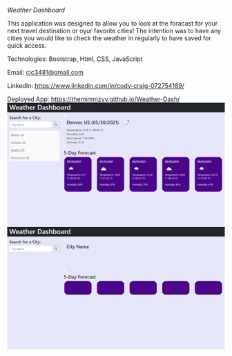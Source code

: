 *Weather Dashboard*

This application was designed to allow you to look at the foracast for your next travel destination or oyur favorite cities! The intention was to have any cities you would like to check the weather in regularly to have saved for quick access.

Technologies:
Bootstrap,
Html,
CSS,
JavaScript

Email: cjc3481@gmail.com

LinkedIn: https://www.linkedin.com/in/cody-craig-072754189/

Deployed App:
https://themimmzyy.github.io/Weather-Dash/
![alt text](assets/images/WeatherdashPic.png)
![alt text](assets/images/Emptydash.png)